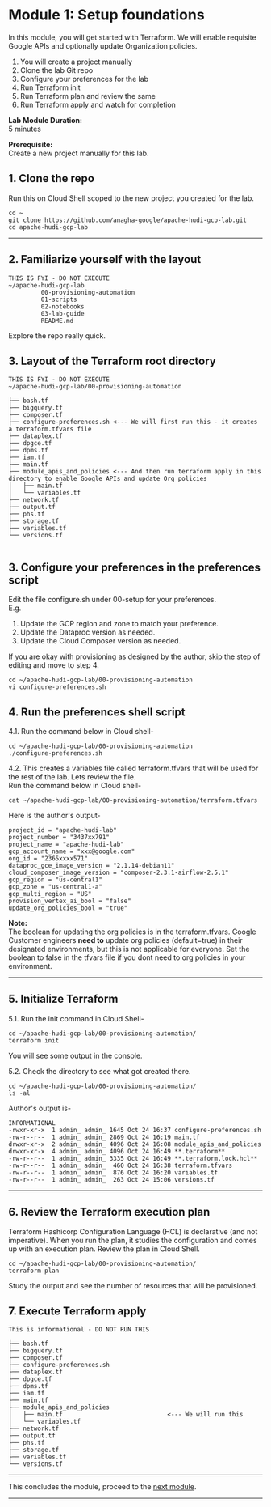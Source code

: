 # Module 1: Setup foundations

In this module, you will get started with Terraform. We will enable requisite Google APIs and optionally update Organization policies. 

1. You will create a project manually
2. Clone the lab Git repo
3. Configure your preferences for the lab
4. Run Terraform init
5. Run Terraform plan and review the same
6. Run Terraform apply and watch for completion

   
**Lab Module Duration:** <br>
5 minutes 

**Prerequisite:** <br>
Create a new project manually for this lab. 

## 1. Clone the repo
Run this on Cloud Shell scoped to the new project you created for the lab.
```
cd ~
git clone https://github.com/anagha-google/apache-hudi-gcp-lab.git
cd apache-hudi-gcp-lab
```

<hr>

## 2. Familiarize yourself with the layout

```
THIS IS FYI - DO NOT EXECUTE
~/apache-hudi-gcp-lab
         00-provisioning-automation
         01-scripts
         02-notebooks
         03-lab-guide
         README.md
```
Explore the repo really quick.

## 3. Layout of the Terraform root directory
```
THIS IS FYI - DO NOT EXECUTE
~/apache-hudi-gcp-lab/00-provisioning-automation
           
├── bash.tf
├── bigquery.tf
├── composer.tf
├── configure-preferences.sh <--- We will first run this - it creates a terraform.tfvars file
├── dataplex.tf
├── dpgce.tf
├── dpms.tf
├── iam.tf
├── main.tf
├── module_apis_and_policies <--- And then run terraform apply in this directory to enable Google APIs and update Org policies
│   ├── main.tf
│   └── variables.tf
├── network.tf
├── output.tf
├── phs.tf
├── storage.tf
├── variables.tf
└── versions.tf
           
```

## 3. Configure your preferences in the preferences script

Edit the file configure.sh under 00-setup for your preferences.<br>
E.g. 
1. Update the GCP region and zone to match your preference.<br>
2. Update the Dataproc version as needed.<br>
3. Update the Cloud Composer version as needed.<br>

If you are okay with provisioning as designed by the author, skip the step of editing and move to step 4.

```
cd ~/apache-hudi-gcp-lab/00-provisioning-automation
vi configure-preferences.sh
```

## 4. Run the preferences shell script



4.1. Run the command below in Cloud shell-
```
cd ~/apache-hudi-gcp-lab/00-provisioning-automation
./configure-preferences.sh
```

4.2. This creates a variables file called terraform.tfvars that will be used for the rest of the lab. Lets review the file.<br>
Run the command below in Cloud shell-
```
cat ~/apache-hudi-gcp-lab/00-provisioning-automation/terraform.tfvars
```

Here is the author's output-
```
project_id = "apache-hudi-lab"
project_number = "3437xx791"
project_name = "apache-hudi-lab"
gcp_account_name = "xxx@google.com"
org_id = "2365xxxx571"
dataproc_gce_image_version = "2.1.14-debian11"
cloud_composer_image_version = "composer‑2.3.1‑airflow‑2.5.1"
gcp_region = "us-central1"
gcp_zone = "us-central1-a"
gcp_multi_region = "US"
provision_vertex_ai_bool = "false"
update_org_policies_bool = "true"

```

**Note:** <br>
The boolean for updating the org policies is in the terraform.tfvars. Google Customer engineers **need to** update org policies (default=true) in their designated environments, but this is not applicable for everyone. Set the boolean to false in the tfvars file if you dont need to org policies in your environment.<br>

<hr>

## 5. Initialize Terraform

5.1. Run the init command in Cloud Shell-
```
cd ~/apache-hudi-gcp-lab/00-provisioning-automation/
terraform init
```
You will see some output in the console. <br>

5.2. Check the directory to see what got created there.

```
cd ~/apache-hudi-gcp-lab/00-provisioning-automation/
ls -al
```

Author's output is-
```
INFORMATIONAL
-rwxr-xr-x  1 admin_ admin_ 1645 Oct 24 16:37 configure-preferences.sh
-rw-r--r--  1 admin_ admin_ 2869 Oct 24 16:19 main.tf
drwxr-xr-x  2 admin_ admin_ 4096 Oct 24 16:08 module_apis_and_policies
drwxr-xr-x  4 admin_ admin_ 4096 Oct 24 16:49 **.terraform**
-rw-r--r--  1 admin_ admin_ 3335 Oct 24 16:49 **.terraform.lock.hcl**
-rw-r--r--  1 admin_ admin_  460 Oct 24 16:38 terraform.tfvars
-rw-r--r--  1 admin_ admin_  876 Oct 24 16:20 variables.tf
-rw-r--r--  1 admin_ admin_  263 Oct 24 15:06 versions.tf
```

<hr>

## 6. Review the Terraform execution plan

Terraform Hashicorp Configuration Language (HCL) is declarative (and not imperative). When you run the plan, it studies the configuration and comes up with an execution plan. Review the plan in Cloud Shell.

```
cd ~/apache-hudi-gcp-lab/00-provisioning-automation/
terraform plan
```

Study the output and see the number of resources that will be provisioned.

## 7. Execute Terraform apply

```
This is informational - DO NOT RUN THIS

├── bash.tf
├── bigquery.tf
├── composer.tf
├── configure-preferences.sh
├── dataplex.tf
├── dpgce.tf
├── dpms.tf
├── iam.tf
├── main.tf
├── module_apis_and_policies
│   ├── main.tf                             <--- We will run this
│   └── variables.tf
├── network.tf
├── output.tf
├── phs.tf
├── storage.tf
├── variables.tf
└── versions.tf

```



<hr> 

This concludes the module, proceed to the [next module](Module-02.md).

<hr>
